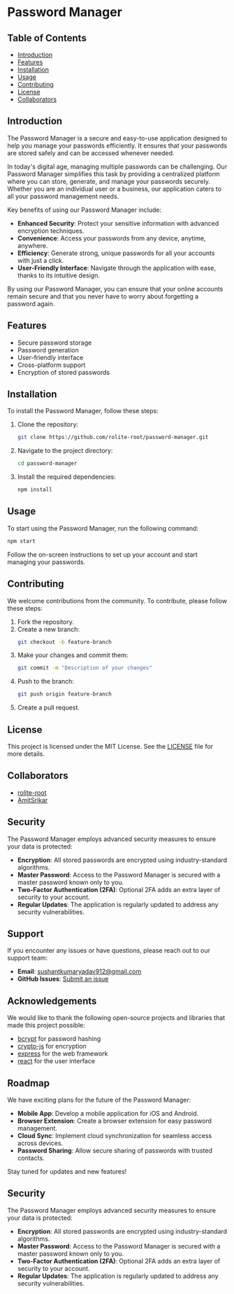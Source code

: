 # Password Manager

## Table of Contents
- [Introduction](#introduction)
- [Features](#features)
- [Installation](#installation)
- [Usage](#usage)
- [Contributing](#contributing)
- [License](#license)
- [Collaborators](#collaborators)

## Introduction
The Password Manager is a secure and easy-to-use application designed to help you manage your passwords efficiently. It ensures that your passwords are stored safely and can be accessed whenever needed.

In today's digital age, managing multiple passwords can be challenging. Our Password Manager simplifies this task by providing a centralized platform where you can store, generate, and manage your passwords securely. Whether you are an individual user or a business, our application caters to all your password management needs.

Key benefits of using our Password Manager include:
- **Enhanced Security**: Protect your sensitive information with advanced encryption techniques.
- **Convenience**: Access your passwords from any device, anytime, anywhere.
- **Efficiency**: Generate strong, unique passwords for all your accounts with just a click.
- **User-Friendly Interface**: Navigate through the application with ease, thanks to its intuitive design.

By using our Password Manager, you can ensure that your online accounts remain secure and that you never have to worry about forgetting a password again.

## Features
- Secure password storage
- Password generation
- User-friendly interface
- Cross-platform support
- Encryption of stored passwords

## Installation
To install the Password Manager, follow these steps:

1. Clone the repository:
    ```bash
    git clone https://github.com/rolite-root/password-manager.git
    ```
2. Navigate to the project directory:
    ```bash
    cd password-manager
    ```
3. Install the required dependencies:
    ```bash
    npm install
    ```

## Usage
To start using the Password Manager, run the following command:
```bash
npm start
```
Follow the on-screen instructions to set up your account and start managing your passwords.

## Contributing
We welcome contributions from the community. To contribute, please follow these steps:

1. Fork the repository.
2. Create a new branch:
    ```bash
    git checkout -b feature-branch
    ```
3. Make your changes and commit them:
    ```bash
    git commit -m "Description of your changes"
    ```
4. Push to the branch:
    ```bash
    git push origin feature-branch
    ```
5. Create a pull request.

## License
This project is licensed under the MIT License. See the [LICENSE](LICENSE) file for more details.

## Collaborators
- [rolite-root](https://github.com/rolite-root)
- [AmitSrikar](https://github.com/amitsrikar01)
## Security
The Password Manager employs advanced security measures to ensure your data is protected:

- **Encryption**: All stored passwords are encrypted using industry-standard algorithms.
- **Master Password**: Access to the Password Manager is secured with a master password known only to you.
- **Two-Factor Authentication (2FA)**: Optional 2FA adds an extra layer of security to your account.
- **Regular Updates**: The application is regularly updated to address any security vulnerabilities.

## Support
If you encounter any issues or have questions, please reach out to our support team:

- **Email**: sushantkumaryadav912@gmail.com
- **GitHub Issues**: [Submit an issue](https://github.com/rolite-root/password-manager/issues)

## Acknowledgements
We would like to thank the following open-source projects and libraries that made this project possible:

- [bcrypt](https://github.com/kelektiv/node.bcrypt.js) for password hashing
- [crypto-js](https://github.com/brix/crypto-js) for encryption
- [express](https://github.com/expressjs/express) for the web framework
- [react](https://github.com/facebook/react) for the user interface

## Roadmap
We have exciting plans for the future of the Password Manager:

- **Mobile App**: Develop a mobile application for iOS and Android.
- **Browser Extension**: Create a browser extension for easy password management.
- **Cloud Sync**: Implement cloud synchronization for seamless access across devices.
- **Password Sharing**: Allow secure sharing of passwords with trusted contacts.

Stay tuned for updates and new features!

## Security
The Password Manager employs advanced security measures to ensure your data is protected:

- **Encryption**: All stored passwords are encrypted using industry-standard algorithms.
- **Master Password**: Access to the Password Manager is secured with a master password known only to you.
- **Two-Factor Authentication (2FA)**: Optional 2FA adds an extra layer of security to your account.
- **Regular Updates**: The application is regularly updated to address any security vulnerabilities.
